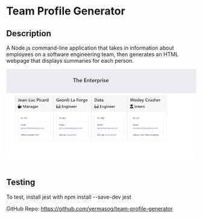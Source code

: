 # Team Profile Generator

## Description

A Node.js command-line application that takes in information about employees on a software engineering team, then generates an HTML webpage that displays summaries for each person. 

<img src="Assets\Screenshot 2021-02-01 222605.png">

<br>
<br>

## Testing

To test, install jest with npm install --save-dev jest

GitHub Repo:
<a href="https://github.com/yermasog/team-profile-generator">https://github.com/yermasog/team-profile-generator</a>